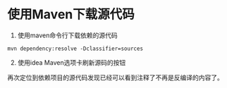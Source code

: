 # 使用Maven下载源代码

1. 使用maven命令行下载依赖的源代码

```
mvn dependency:resolve -Dclassifier=sources
```

2. 使用idea Maven选项卡刷新源码的按钮

再次定位到依赖项目的源代码发现已经可以看到注释了不再是反编译的内容了。
